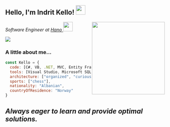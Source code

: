 <h2> Hello, I'm Indrit Kello! <img src="https://media.giphy.com/media/Y4VFF2hJTGjm6yp69i/giphy.gif" width="30"></h2>
<img align='right' src="https://media.giphy.com/media/gIl90vrqMIjm3MO4Xi/giphy.gif" width="230">
<p><em>Software Engineer at <a href="http://www.hano.no">Hano </a><img src="https://media.giphy.com/media/LPmCQHEnnO1VlYXTfl/source.gif" width="30">
</em></p>


<img src="https://img.shields.io/badge/-indritkello-blue?style=flat-square&logo=Linkedin&logoColor=white&link=https://www.linkedin.com/in/indritkello/" >


### A little about me...  
```javascript
const Kello = {
  code: [C#, VB, .NET, MVC, Entity Framework, SQL, Angular, Vue, React],
  tools: [Visual Studio, Microsoft SQL Server, Android Studio, Node, Adobe XD ],
  architecture: ["organized", "curious", "patterns enthusiast"],
  sports: ["chess"],
  nationality: "Albanian",
  countryOfResidence: "Norway"  
}
```
<em><b>Always eager to learn and provide optimal solutions.</b></em>
---
